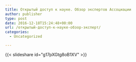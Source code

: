 ```yaml
---
title: Открытый доступ к науке. Обзор экспертов Ассоциации
author: publisher
type: post
date: 2016-12-18T15:24:48+00:00
url: /открытый-доступ-к-науке-обзор-эксперт/
categories:
  - Uncategorized

---
```


{{< slideshare id="g17pXGtg8oB1XV" >}}

